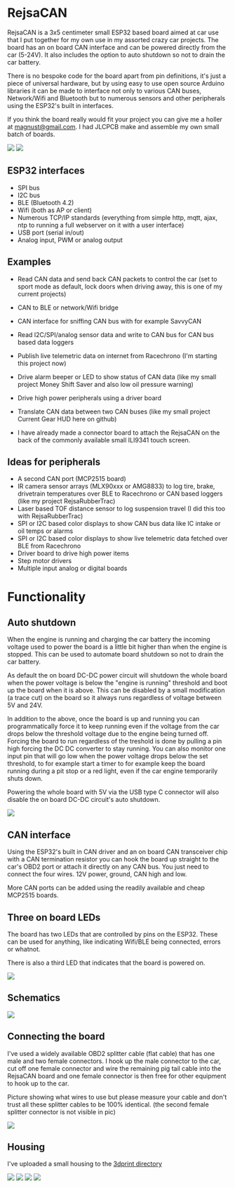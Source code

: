 # RejsaCAN

RejsaCAN is a 3x5 centimeter small ESP32 based board aimed at car use that I put together for my own use in my assorted crazy car projects. The board has an on board CAN interface and can be powered directly from the car (5-24V). It also includes the option to auto shutdown so not to drain the car battery.

There is no bespoke code for the board apart from pin definitions, it's just a piece of universal hardware, but by using easy to use open source Arduino libraries it can be made to interface not only to various CAN buses, Network/Wifi and Bluetooth but to numerous sensors and other peripherals using the ESP32's built in interfaces.

If you think the board really would fit your project you can give me a holler at magnust@gmail.com. I had JLCPCB make and assemble my own small batch of boards.

<img src=pics/3D-top.gif>
<img src=pics/3D-bottom.png>

## ESP32 interfaces

- SPI bus
- I2C bus
- BLE (Bluetooth 4.2)
- Wifi (both as AP or client)
- Numerous TCP/IP standards (everything from simple http, mqtt, ajax, ntp to running a full webserver on it with a user interface)
- USB port (serial in/out)
- Analog input, PWM or analog output

## Examples

- Read CAN data and send back CAN packets to control the car (set to sport mode as default, lock doors when driving away, this is one of my current projects)
- CAN to BLE or network/Wifi bridge
- CAN interface for sniffing CAN bus with for example SavvyCAN
- Read I2C/SPI/analog sensor data and write to CAN bus for CAN bus based data loggers
- Publish live telemetric data on internet from Racechrono (I'm starting this project now) 
- Drive alarm beeper or LED to show status of CAN data (like my small project Money Shift Saver and also low oil pressure warning)
- Drive high power peripherals using a driver board
- Translate CAN data between two CAN buses (like my small project Current Gear HUD here on github)

- I have already made a connector board to attach the RejsaCAN on the back of the commonly available small ILI9341 touch screen.

## Ideas for peripherals

- A second CAN port (MCP2515 board)
- IR camera sensor arrays (MLX90xxx or AMG8833) to log tire, brake, drivetrain temperatures over BLE to Racechrono or CAN based loggers (like my project RejsaRubberTrac)
- Laser based TOF distance sensor to log suspension travel (I did this too with RejsaRubberTrac) 
- SPI or I2C based color displays to show CAN bus data like IC intake or oil temps or alarms
- SPI or I2C based color displays to show live telemetric data fetched over BLE from Racechrono
- Driver board to drive high power items
- Step motor drivers
- Multiple input analog or digital boards

# Functionality

## Auto shutdown

When the engine is running and charging the car battery the incoming voltage used to power the board is a little bit higher than when the engine is stopped. This can be used to automate board shutdown so not to drain the car battery.

As default the on board DC-DC power circuit will shutdown the whole board when the power voltage is below the "engine is running" threshold and boot up the  board when it is above. This can be disabled by a small modification (a trace cut) on the board so it always runs regardless of voltage between 5V and 24V.

In addition to the above, once the board is up and running you can programmatically force it to keep running even if the voltage from the car drops below the threshold voltage due to the engine being turned off. Forcing the board to run regardless of the treshold is done by pulling a pin high forcing the DC DC converter to stay running. You can also  monitor one input pin that will go low when the power voltage drops below the set threshold, to for example start a timer to for example keep the board running during a pit stop or a red light, even if the car engine temporarily shuts down. 

Powering the whole board with 5V via the USB type C connector will also disable the on board DC-DC circuit's auto shutdown.
   
   
<img src=pics/matrixstartstop.gif>
   
   
## CAN interface

Using the ESP32's built in CAN driver and an on board CAN transceiver chip with a CAN termination resistor you can hook the board up straight to the car's OBD2 port or attach it directly on any CAN bus. You just need to connect the four wires. 12V power, ground, CAN high and low.

More CAN ports can be added using the readily available and cheap MCP2515 boards.

## Three on board LEDs  

The board has two LEDs that are controlled by pins on the ESP32. These can be used for anything, like indicating Wifi/BLE being connected, errors or whatnot. 

There is also a third LED that indicates that the board is powered on.

<img src=pics/2.0-photo.jpg>

## Schematics

<img src=pics/Schematic_RejsaCAN%20v2.1.png>

## Connecting the board

I've used a widely available OBD2 splitter cable (flat cable) that has one male and two female connectors. I hook up the male connector to the car, cut off one female connector and wire the remaining pig tail cable into the RejsaCAN board and one female connector is then free for other equipment to hook up to the car.

Picture showing what wires to use but please measure your cable and don't trust all these splitter cables to be 100% identical. (the second female splitter connector is not visible in pic)

<img src=pics/OBD2%20splitter%20pinout.jpg>

## Housing

I've uploaded a small housing to the <a href=3dprint>3dprint directory</a>

<img src=pics/small-housing(0).jpg>

<img src=pics/small-housing(1).jpg>

<img src=pics/small-housing(3).jpg>

<img src=pics/small-housing(2).jpg>
